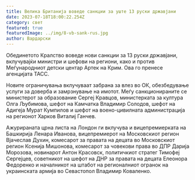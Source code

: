 ```yaml
---
title: Велика Британија воведе санкции за уште 13 руски државјани
date: 2023-07-18T18:00:22.254Z
category: свет
featured: true
featuredImage: ../img/8-vb-sank-rus.jpg
author: Вардарски
---
```

Обединетото Кралство воведе нови санкции за 13 руски државјани, вклучувајќи министри и шефови на региони, како и против Меѓународниот детски центар Артек на Крим. Ова го пренесе агенцијата ТАСС.

Новите ограничувања вклучуваат забрана за влез во ОК, обезбедување услуги за доверба и замрзнување на имотот. Меѓу санкционираните се министерот за образование Сергеј Кравцов, министерката за култура Олга Љубимова, шефот на Камчатка Владимир Солодов, шефот на Адигеја Мурат Кумпилов и шефот на воено-цивилната администрација на регионот Харков Виталиј Ганчев.

Ажурираната црна листа на Лондон ги вклучува и вицепремиерката на Башкирија Ленара Иванова, вицепремиерот на Московскиот регион Вјачеслав Духин, комесарот за правата на децата во Московскиот регион Ксенија Мишонова, комесарот за човекови права во ДПР Дарија Морозова, новинарот Антон Красовск, политичкиот стратег Тимофеј Сергејцев, советникот на шефот на ДНР за правата на децата Елеонора Федоренко и началникот на штабот на регионалниот огранок на украинската армија во Севастопол Владимир Коваленко.